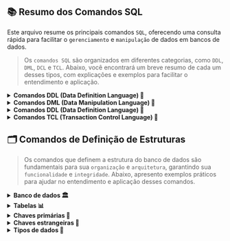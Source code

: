 ## 📚 Resumo dos Comandos SQL
Este arquivo resume os principais comandos `SQL`, oferecendo uma consulta rápida para facilitar o `gerenciamento` e `manipulação` de dados em bancos de dados.

>Os `comandos SQL` são organizados em diferentes categorias, como `DDL`, `DML`, `DCL` e `TCL`. Abaixo, você encontrará um breve resumo de cada um desses tipos, com explicações e exemplos para facilitar o entendimento e aplicação.

<details>
  <summary><strong> Comandos DDL (Data Definition Language) 📂</strong></summary><br>

>Comandos utilizados para `definir`, `modificar` e `excluir` estruturas do banco de dados, incluindo tabelas, índices e esquemas. São essenciais para a organização do banco. <br>
Para isso, temos como exemplo os comandos:
`CREATE`, `ALTER` e `DROP`.
```sql
-- Criando tabela (CREATE)
CREATE TABLE cliente (
    id INT PRIMARY KEY,
    nome VARCHAR(100),
    email VARCHAR(100) UNIQUE
);
```
```sql
-- Alterando estrutura (ALTER)
ALTER TABLE cliente ADD COLUMN telefone VARCHAR(15);
```
```sql
-- Excluindo tabela (DROP)
DROP TABLE cliente;
```
</details>


<details>
  <summary><strong> Comandos DML (Data Manipulation Language) 📝</strong></summary><br>

>Comandos utilizados para `inserir`, `atualizar`, `excluir` e `consultar` dados dentro das tabelas do banco. São essenciais para o manejo eficiente da informação. <br>
Para isso, temos como exemplo os comandos:
`INSERT`, `UPDATE`, `DELETE`, `SELECT`.

```sql
-- Inserindo novo cliente (INSERT)
INSERT INTO cliente (id, nome, email, telefone)
VALUES (1, 'João Silva', 'joao@email.com', '99999-9999');
```
```sql
-- Atualizando registro (UPDATE)
UPDATE cliente SET telefone = '98888-8888' WHERE id = 1;
```
```sql
-- Removendo registro (DELETE)
DELETE FROM cliente WHERE id = 1;
```
```sql
-- Buscando registros (SELECT)
SELECT * FROM cliente;
```
</details>


<details>
  <summary><strong> Comandos DDL (Data Definition Language) 🔐</strong></summary><br>

>Comandos usados para `definir permissões` e `controle de acesso` a dados e objetos no banco de dados. Garantem segurança e controle de quem pode acessar ou modificar informações. <br>
Para isso, temos como exemplo os comandos:
`GRANT`, `REVOKE`.

```sql
-- Concedendo permissão de leitura da tabela (GRANT)
GRANT SELECT ON cliente FROM PUBLIC;
```
```sql
-- Revogando permissão de leitura da tabela (REVOKE)
REVOKE SELECT ON cliente FROM PUBLIC;
</details>
```
</details>

<details>
  <summary><strong> Comandos TCL (Transaction Control Language) 🔄 </strong></summary><br>

> Comandos utilizados para `gerenciar transações`, garantindo que as operações de banco de dados sejam executadas de forma completa e consistente. <br>
Para isso, temos como exemplo os comandos:
`COMMIT`, `ROLLBACK`, `SAVEPOINT`, SET `TRANSACTION`.

```sql
-- Iniciando uma transação e inserindo um cliente
START TRANSACTION;
INSERT INTO cliente (id, nome, email) VALUES (2, 'Maria Souza', 'maria@email.com');
```
```sql
-- Confirmando alterações (COMMIT)
COMMIT;
```
```sql
-- Iniciando nova transação
START TRANSACTION;
DELETE FROM cliente WHERE id = 2;
```
```sql
-- Revertendo exclusão (ROLLBACK)
ROLLBACK;
```
</details>

## 🗂️ Comandos de Definição de Estruturas
>Os comandos que definem a estrutura do banco de dados são fundamentais para sua `organização` e `arquitetura`, garantindo sua `funcionalidade` e `integridade`. Abaixo, apresento exemplos práticos para ajudar no entendimento e aplicação desses comandos.

<details>
  <summary><strong> Banco de dados 🏛️ </strong></summary><br>

```sql
-- Criando novo banco de dados
CREATE DATABASE nome_do_banco;
--- ou
CREATE DATABASE IF NOT EXISTS nome_do_banco;
```
```sql
-- Iniciando banco de dados
USE nome_do_banco;
```
</details>

<details>
  <summary><strong> Tabelas 📊 </strong></summary><br>

```sql
-- Criando nova tabela sem dados
CREATE TABLE nome_tabela;
-- ou
CREATE TABLE IF NOT EXISTS nome_tabela;
```
```sql
-- Criando nova tabela com dados
CREATE TABLE nome_tabela(
    INT dado1,
    VARCHAR(10) dado2
);
-- ou
CREATE TABLE IF NOT EXISTS nome_tabela(
    INT dado1,
    VARCHAR(10) dado2
);
```
```sql
-- Visualizando campos da tabela
DESC nome_tabela;
```
</details>

<details>
  <summary><strong> Chaves primárias 🔑 </strong></summary><br>


</details>

<details>
  <summary><strong> Chaves estrangeiras 🔐 </strong></summary><br>

</details>

<details>
  <summary><strong> Tipos de dados 🧮 </strong></summary><br>

</details>